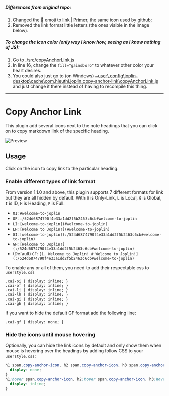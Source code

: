 ##### Differences from original repo:

1. Changed the 🔗 emoji to [link | Primer](https://primer.style/foundations/icons/link-16), the same icon used by github;
2. Removed the link format little letters (the ones visible in the image below).

##### To change the icon color (only way I know how, seeing as I know nothing of JS):

1. Go to [./src/copyAnchorLink.js](https://github.com/UnconsciousBlaringHuman/joplin-plugin-copy-anchor-link/blob/main/src/copyAnchorLink.js#L16)
2. In line 16, change the `fill="gainsboro"` to whatever other color your heart desires.
3. You could also just go to (on Windows) [~user\\\.config\joplin-desktop\cache\com.hieuthi.joplin.copy-anchor-link\copyAnchorLink.js](~user\\.config\joplin-desktop\cache\com.hieuthi.joplin.copy-anchor-link\copyAnchorLink.js) and just change it there instead of having to recompile this thing.

---



# Copy Anchor Link

This plugin add several icons next to the note headings that you can click on to copy markdown link of the specific heading.

![Preview](https://raw.githubusercontent.com/hieuthi/joplin-plugin-copy-anchor-link/main/docs/preview-v1.1.0.png)

## Usage

Click on the icon to copy link to the particular heading.

### Enable different types of link format

From version 1.1.0 and above, this plugin supports 7 different formats for link but they are all hidden by default. With `O` is Only-Link, `L` is Local, `G` is Global, `I` is ID, `H` is Heading, `F` is Full:

- `OI`: `#welcome-to-joplin`
- `OF`: `:/524d6874790f4e33a1dd2f5b2463c6cb#welcome-to-joplin`
- `LI`: `[welcome-to-joplin](#welcome-to-joplin)`
- `LH`: `[Welcome to Joplin!](#welcome-to-joplin)`
- `GI`: `[welcome-to-joplin](:/524d6874790f4e33a1dd2f5b2463c6cb#welcome-to-joplin)`
- `GH`: `[Welcome to Joplin!](:/524d6874790f4e33a1dd2f5b2463c6cb#welcome-to-joplin)`
- (Default) `GF`: `[1. Welcome to Joplin! # Welcome to Joplin!](:/524d6874790f4e33a1dd2f5b2463c6cb#welcome-to-joplin)`

To enable any or all of them, you need to add their respectable css to `userstyle.css`

```
.cai-oi { display: inline; }
.cai-of { display: inline; }
.cai-li { display: inline; }
.cai-lh { display: inline; }
.cai-gi { display: inline; }
.cai-gh { display: inline; }
```

If you want to hide the default GF format add the following line:

```
.cai-gf { display: none; }
```

### Hide the icons until mouse hovering

Optionally, you can hide the link icons by default and only show them when mouse is hovering over the headings by adding follow CSS to your `userstyle.css`:

```css
h1 span.copy-anchor-icon, h2 span.copy-anchor-icon, h3 span.copy-anchor-icon {
  display: none;
}
h1:hover span.copy-anchor-icon, h2:hover span.copy-anchor-icon, h3:hover span.copy-anchor-icon {
  display: inline;
}
```
